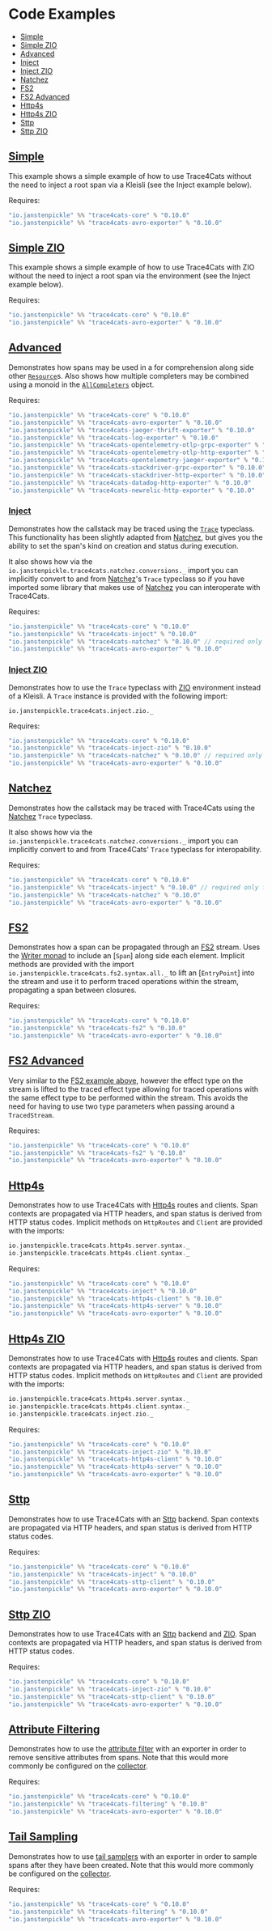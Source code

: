 # Code Examples

 * [Simple](#simple)
 * [Simple ZIO](#simple-zio)
 * [Advanced](#advanced)
 * [Inject](#inject)
 * [Inject ZIO](#inject-zio)
 * [Natchez](#natchez)
 * [FS2](#fs2)
 * [FS2 Advanced](#fs2-advanced)
 * [Http4s](#http4s)
 * [Http4s ZIO](#http4s-zio)
 * [Sttp](#http4s)
 * [Sttp ZIO](#http4s-zio)

## [Simple](../modules/example/src/main/scala/io/janstenpickle/trace4cats/example/SimpleExample.scala)

This example shows a simple example of how to use Trace4Cats without the need to
inject a root span via a Kleisli (see the Inject example below).

Requires:

```scala
"io.janstenpickle" %% "trace4cats-core" % "0.10.0"
"io.janstenpickle" %% "trace4cats-avro-exporter" % "0.10.0"

```

## [Simple ZIO](../modules/example/src/main/scala/io/janstenpickle/trace4cats/example/SimpleZioExample.scala)

This example shows a simple example of how to use Trace4Cats with ZIO without the need to
inject a root span via the environment (see the Inject example below).

Requires:

```scala
"io.janstenpickle" %% "trace4cats-core" % "0.10.0"
"io.janstenpickle" %% "trace4cats-avro-exporter" % "0.10.0"

```

## [Advanced](../modules/example/src/main/scala/io/janstenpickle/trace4cats/example/AdvancedExample.scala)

Demonstrates how spans may be used in a for comprehension along side other [`Resource`]s.
Also shows how multiple completers may be combined using a monoid in the
[`AllCompleters`](../modules/example/src/main/scala/io/janstenpickle/trace4cats/example/AllCompleters.scala)
object.

Requires:

```scala
"io.janstenpickle" %% "trace4cats-core" % "0.10.0"
"io.janstenpickle" %% "trace4cats-avro-exporter" % "0.10.0"
"io.janstenpickle" %% "trace4cats-jaeger-thrift-exporter" % "0.10.0"
"io.janstenpickle" %% "trace4cats-log-exporter" % "0.10.0"
"io.janstenpickle" %% "trace4cats-opentelemetry-otlp-grpc-exporter" % "0.10.0"
"io.janstenpickle" %% "trace4cats-opentelemetry-otlp-http-exporter" % "0.10.0"
"io.janstenpickle" %% "trace4cats-opentelemetry-jaeger-exporter" % "0.10.0"
"io.janstenpickle" %% "trace4cats-stackdriver-grpc-exporter" % "0.10.0"
"io.janstenpickle" %% "trace4cats-stackdriver-http-exporter" % "0.10.0"
"io.janstenpickle" %% "trace4cats-datadog-http-exporter" % "0.10.0"
"io.janstenpickle" %% "trace4cats-newrelic-http-exporter" % "0.10.0"

```

### [Inject](../modules/example/src/main/scala/io/janstenpickle/trace4cats/example/InjectExample.scala)

Demonstrates how the callstack may be traced using the [`Trace`](../modules/inject/src/main/scala/io/janstenpickle/trace4cats/inject/Trace.scala)
typeclass. This functionality has been slightly adapted from [Natchez], but gives
you the ability to set the span's kind on creation and status during execution.

It also shows how via the `io.janstenpickle.trace4cats.natchez.conversions._` import
you can implicitly convert to and from [Natchez]'s `Trace` typeclass so if
you have imported some library that makes use of [Natchez] you can
interoperate with Trace4Cats.

Requires:


```scala
"io.janstenpickle" %% "trace4cats-core" % "0.10.0"
"io.janstenpickle" %% "trace4cats-inject" % "0.10.0"
"io.janstenpickle" %% "trace4cats-natchez" % "0.10.0" // required only for interop
"io.janstenpickle" %% "trace4cats-avro-exporter" % "0.10.0"

```

### [Inject ZIO](../modules/example/src/main/scala/io/janstenpickle/trace4cats/example/InjectZioExample.scala)

Demonstrates how to use the `Trace` typeclass with [ZIO] environment instead of a Kleisli. A `Trace` instance
is provided with the following import:

```
io.janstenpickle.trace4cats.inject.zio._
```

Requires:

```scala
"io.janstenpickle" %% "trace4cats-core" % "0.10.0"
"io.janstenpickle" %% "trace4cats-inject-zio" % "0.10.0"
"io.janstenpickle" %% "trace4cats-natchez" % "0.10.0" // required only for interop
"io.janstenpickle" %% "trace4cats-avro-exporter" % "0.10.0"

```

## [Natchez](../modules/example/src/main/scala/io/janstenpickle/trace4cats/example/NatchezExample.scala)

Demonstrates how the callstack may be traced with Trace4Cats using the [Natchez] `Trace`
typeclass.

It also shows how via the `io.janstenpickle.trace4cats.natchez.conversions._` import
you can implicitly convert to and from Trace4Cats' `Trace` typeclass for
interopability.

Requires:


```scala
"io.janstenpickle" %% "trace4cats-core" % "0.10.0"
"io.janstenpickle" %% "trace4cats-inject" % "0.10.0" // required only for interop
"io.janstenpickle" %% "trace4cats-natchez" % "0.10.0"
"io.janstenpickle" %% "trace4cats-avro-exporter" % "0.10.0"

```


## [FS2](../modules/example/src/main/scala/io/janstenpickle/trace4cats/example/Fs2Example.scala)

Demonstrates how a span can be propagated through an [FS2] stream. Uses the
[Writer monad](http://eed3si9n.com/herding-cats/Writer.html) to include an [`Span`] along side each element.
Implicit methods are provided with the import `io.janstenpickle.trace4cats.fs2.syntax.all._` to lift an
[`EntryPoint`] into the stream and use it to perform traced operations within the stream, propagating a span
between closures.

Requires:

```scala
"io.janstenpickle" %% "trace4cats-core" % "0.10.0"
"io.janstenpickle" %% "trace4cats-fs2" % "0.10.0"
"io.janstenpickle" %% "trace4cats-avro-exporter" % "0.10.0"

```

## [FS2 Advanced](../modules/example/src/main/scala/io/janstenpickle/trace4cats/example/Fs2AdvancedExample.scala)


Very similar to the [FS2 example above](#fs2), however the effect type on the stream is lifted to the traced effect type
allowing for traced operations with the same effect type to be performed within the stream. This avoids the need for
having to use two type parameters when passing around a `TracedStream`.

Requires:

```scala
"io.janstenpickle" %% "trace4cats-core" % "0.10.0"
"io.janstenpickle" %% "trace4cats-fs2" % "0.10.0"
"io.janstenpickle" %% "trace4cats-avro-exporter" % "0.10.0"

```

## [Http4s](../modules/example/src/main/scala/io/janstenpickle/trace4cats/example/Http4sExample.scala)

Demonstrates how to use Trace4Cats with [Http4s] routes and clients. Span contexts are propagated via HTTP headers, and
span status is derived from HTTP status codes. Implicit methods on `HttpRoutes` and `Client` are provided with the
imports:

```scala
io.janstenpickle.trace4cats.http4s.server.syntax._
io.janstenpickle.trace4cats.http4s.client.syntax._
```

Requires:

```scala
"io.janstenpickle" %% "trace4cats-core" % "0.10.0"
"io.janstenpickle" %% "trace4cats-inject" % "0.10.0"
"io.janstenpickle" %% "trace4cats-http4s-client" % "0.10.0"
"io.janstenpickle" %% "trace4cats-http4s-server" % "0.10.0"
"io.janstenpickle" %% "trace4cats-avro-exporter" % "0.10.0"

```

## [Http4s ZIO](../modules/example/src/main/scala/io/janstenpickle/trace4cats/example/Http4sZioExample.scala)

Demonstrates how to use Trace4Cats with [Http4s] routes and clients. Span contexts are propagated via HTTP headers, and
span status is derived from HTTP status codes. Implicit methods on `HttpRoutes` and `Client` are provided with the
imports:

```scala
io.janstenpickle.trace4cats.http4s.server.syntax._
io.janstenpickle.trace4cats.http4s.client.syntax._
io.janstenpickle.trace4cats.inject.zio._
```

Requires:

```scala
"io.janstenpickle" %% "trace4cats-core" % "0.10.0"
"io.janstenpickle" %% "trace4cats-inject-zio" % "0.10.0"
"io.janstenpickle" %% "trace4cats-http4s-client" % "0.10.0"
"io.janstenpickle" %% "trace4cats-http4s-server" % "0.10.0"
"io.janstenpickle" %% "trace4cats-avro-exporter" % "0.10.0"

```

## [Sttp](../modules/example/src/main/scala/io/janstenpickle/trace4cats/example/SttpExample.scala)

Demonstrates how to use Trace4Cats with an [Sttp] backend. Span contexts are propagated via HTTP headers, and
span status is derived from HTTP status codes.

Requires:

```scala
"io.janstenpickle" %% "trace4cats-core" % "0.10.0"
"io.janstenpickle" %% "trace4cats-inject" % "0.10.0"
"io.janstenpickle" %% "trace4cats-sttp-client" % "0.10.0"
"io.janstenpickle" %% "trace4cats-avro-exporter" % "0.10.0"

```

## [Sttp ZIO](../modules/example/src/main/scala/io/janstenpickle/trace4cats/example/SttpZioExample.scala)

Demonstrates how to use Trace4Cats with an [Sttp] backend and [ZIO]. Span contexts are propagated via HTTP headers, and
span status is derived from HTTP status codes.

Requires:

```scala
"io.janstenpickle" %% "trace4cats-core" % "0.10.0"
"io.janstenpickle" %% "trace4cats-inject-zio" % "0.10.0"
"io.janstenpickle" %% "trace4cats-sttp-client" % "0.10.0"
"io.janstenpickle" %% "trace4cats-avro-exporter" % "0.10.0"

```

## [Attribute Filtering](../modules/example/src/main/scala/io/janstenpickle/trace4cats/example/AttributeFiltering.scala)

Demonstrates how to use the [attribute filter](filtering.md) with an exporter in order to remove sensitive attributes
from spans. Note that this would more commonly be configured on the [collector].

Requires:

```scala
"io.janstenpickle" %% "trace4cats-core" % "0.10.0"
"io.janstenpickle" %% "trace4cats-filtering" % "0.10.0"
"io.janstenpickle" %% "trace4cats-avro-exporter" % "0.10.0"

```

## [Tail Sampling](../modules/example/src/main/scala/io/janstenpickle/trace4cats/example/TailSampling.scala)

Demonstrates how to use [tail samplers](sampling.md#tail-sampling) with an exporter in order to sample spans after they
have been created. Note that this would more commonly be configured on the [collector].

Requires:

```scala
"io.janstenpickle" %% "trace4cats-core" % "0.10.0"
"io.janstenpickle" %% "trace4cats-filtering" % "0.10.0"
"io.janstenpickle" %% "trace4cats-avro-exporter" % "0.10.0"

```

[FS2]: https://fs2.io/
[FS2 `EntryPoint`]: ../modules/fs2/src/main/scala/io/janstenpickle/trace4cats/fs2/Fs2EntryPoint.scala
[Http4s]: https://http4s.org/
[Jaeger]: https://www.jaegertracing.io/
[Log4Cats]: https://github.com/typelevel/log4cats
[Natchez]: https://github.com/tpolecat/natchez
[`native-image`]: https://www.graalvm.org/docs/reference-manual/native-image/
[OpenTelemetry]: http://opentelemetry.io
[Stackdriver Trace]: https://cloud.google.com/trace/docs/reference
[Datadog]: https://docs.datadoghq.com/api/v1/tracing/
[NewRelic]: https://docs.newrelic.com/docs/understand-dependencies/distributed-tracing/trace-api/report-new-relic-format-traces-trace-api#new-relic-guidelines
[`Resource`]: https://typelevel.org/cats-effect/datatypes/resource.html
[ZIO]: https://zio.dev
[Sttp]: https://sttp.softwaremill.com
[Kafka consumer config]: https://kafka.apache.org/26/javadoc/?org/apache/kafka/clients/consumer/ConsumerConfig.html
[Kafka producer config]: https://kafka.apache.org/26/javadoc/?org/apache/kafka/clients/producer/ProducerConfig.html
[collector]: components.md#collectors
